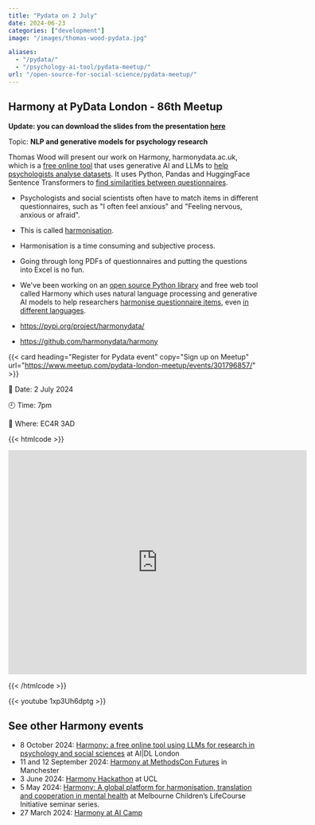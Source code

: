 ```yaml
---
title: "Pydata on 2 July"
date: 2024-06-23
categories: ["development"]
image: "/images/thomas-wood-pydata.jpg"

aliases:
  - "/pydata/"
  - "/psychology-ai-tool/pydata-meetup/"
url: "/open-source-for-social-science/pydata-meetup/"
---
```


## Harmony at PyData London - 86th Meetup

**Update: you can download the slides from the presentation [here](/20240702-harmony-pydata-presentation.pdf)**

Topic: **NLP and generative models for psychology research**

Thomas Wood will present our work on Harmony, harmonydata.ac.uk, which is a [free online tool](/psychology-ai-tool/) that uses generative AI and LLMs to [help psychologists analyse datasets](/psychology-ai-tool/). It uses Python, Pandas and HuggingFace Sentence Transformers to [find similarities between questionnaires](/nlp-semantic-text-matching/).

* Psychologists and social scientists often have to match items in different questionnaires, such as "I often feel anxious" and "Feeling nervous, anxious or afraid".
* This is called [harmonisation](/data-harmonisation/).
* Harmonisation is a time consuming and subjective process.
* Going through long PDFs of questionnaires and putting the questions into Excel is no fun.
* We've been working on an [open source Python library](/open-source-for-social-science/) and free web tool called Harmony which uses natural language processing and generative AI models to help researchers [harmonise questionnaire items](/item-harmonisation/harmony-a-free-ai-tool-for-item-wise-harmonisation/), even [in different languages](/nlp-semantic-text-matching/harmony-on-kufungisisa-a-cultural-concept-of-distress-from-zimbabwe/).

* https://pypi.org/project/harmonydata/
* https://github.com/harmonydata/harmony


{{< card heading="Register for Pydata event" copy="Sign up on Meetup" url="https://www.meetup.com/pydata-london-meetup/events/301796857/" >}}

:date:  Date: 2 July 2024

:clock9:  Time: 7pm

:office:  Where: EC4R 3AD

{{< htmlcode >}}

<iframe src="https://www.google.com/maps/embed?pb=!1m17!1m12!1m3!1d2483.1921877399855!2d-0.08854799999999999!3d51.50968999999999!2m3!1f0!2f0!3f0!3m2!1i1024!2i768!4f13.1!3m2!1m1!2zNTHCsDMwJzM0LjkiTiAwwrAwNScxOC44Ilc!5e0!3m2!1sen!2suk!4v1719179026695!5m2!1sen!2suk" width="600" height="450" style="border:0;" allowfullscreen="" loading="lazy" referrerpolicy="no-referrer-when-downgrade"></iframe>


{{< /htmlcode >}}


{{< youtube 1xp3Uh6dptg >}}



## See other Harmony events

* 8 October 2024: [Harmony: a free online tool using LLMs for research in psychology and social sciences](/psychology-ai-tool/aidl-meetup/)  at AI|DL London
* 11 and 12 September 2024: [Harmony at MethodsCon Futures](/ai-in-mental-health/harmony-at-methodscon-futures/
) in Manchester
* 3 June 2024: [Harmony Hackathon](/open-source-for-social-science/hackathon/) at UCL
* 5 May 2024: [Harmony: A global platform for harmonisation, translation and cooperation in mental health](/ai-in-mental-health/harmony-at-lifecourse-seminar/) at  Melbourne Children’s LifeCourse Initiative seminar series.
* 27 March 2024: [Harmony at AI Camp](/psychology-ai-tool/aicamp-meetup/)
